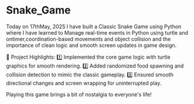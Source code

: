 # Snake_Game
Today on 17thMay, 2025 I have built a Classic Snake Game using Python where I have learned to Manage real-time events in Python using turtle and ontimer,coordination-based movements and object collision and the importance of clean logic and smooth screen updates in game design.

📝 Project Highlights:
1️⃣ Implemented the core game logic with turtle graphics for smooth rendering.
2️⃣ Added randomized food spawning and collision detection to mimic the classic gameplay.
3️⃣ Ensured smooth directional changes and screen wrapping for uninterrupted play.

Playing this game brings a bit of nostalgia to everyone's life!
